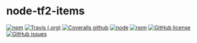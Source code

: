 # node-tf2-items

[![npm](https://img.shields.io/npm/v/tf2-items.svg)](https://www.npmjs.com/package/tf2-items)
[![Travis (.org)](https://img.shields.io/travis/Nicklason/node-tf2-items.svg)](https://travis-ci.org/Nicklason/node-tf2-items)
[![Coveralls github](https://img.shields.io/coveralls/github/Nicklason/node-tf2-items.svg)](https://coveralls.io/github/Nicklason/node-tf2-items)
[![node](https://img.shields.io/node/v/tf2-items.svg)](https://www.npmjs.com/package/tf2-items)
[![npm](https://img.shields.io/npm/dw/tf2-items.svg)](https://www.npmjs.com/package/tf2-items)
[![GitHub license](https://img.shields.io/github/license/Nicklason/node-tf2-items.svg)](https://github.com/Nicklason/node-tf2-items/blob/master/LICENSE)
[![GitHub issues](https://img.shields.io/github/issues/Nicklason/node-tf2-items.svg)](https://github.com/Nicklason/node-tf2-items/issues)